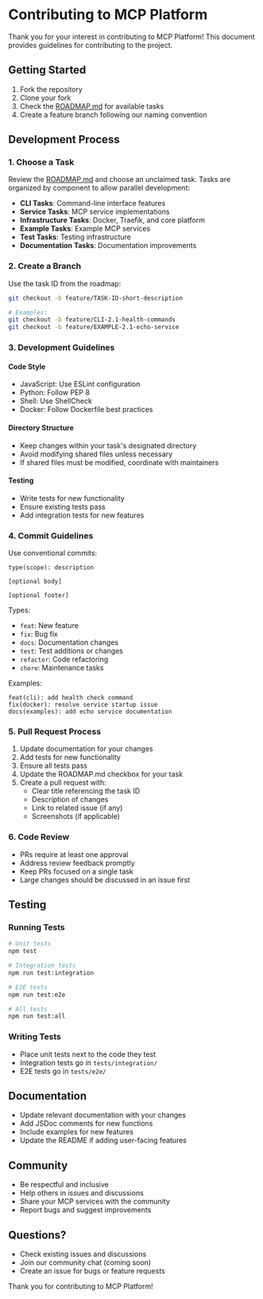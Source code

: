 # Contributing to MCP Platform

Thank you for your interest in contributing to MCP Platform! This document provides guidelines for contributing to the project.

## Getting Started

1. Fork the repository
2. Clone your fork
3. Check the [ROADMAP.md](specs/ROADMAP.md) for available tasks
4. Create a feature branch following our naming convention

## Development Process

### 1. Choose a Task

Review the [ROADMAP.md](specs/ROADMAP.md) and choose an unclaimed task. Tasks are organized by component to allow parallel development:

- **CLI Tasks**: Command-line interface features
- **Service Tasks**: MCP service implementations
- **Infrastructure Tasks**: Docker, Traefik, and core platform
- **Example Tasks**: Example MCP services
- **Test Tasks**: Testing infrastructure
- **Documentation Tasks**: Documentation improvements

### 2. Create a Branch

Use the task ID from the roadmap:

```bash
git checkout -b feature/TASK-ID-short-description

# Examples:
git checkout -b feature/CLI-2.1-health-commands
git checkout -b feature/EXAMPLE-2.1-echo-service
```

### 3. Development Guidelines

#### Code Style
- JavaScript: Use ESLint configuration
- Python: Follow PEP 8
- Shell: Use ShellCheck
- Docker: Follow Dockerfile best practices

#### Directory Structure
- Keep changes within your task's designated directory
- Avoid modifying shared files unless necessary
- If shared files must be modified, coordinate with maintainers

#### Testing
- Write tests for new functionality
- Ensure existing tests pass
- Add integration tests for new features

### 4. Commit Guidelines

Use conventional commits:

```
type(scope): description

[optional body]

[optional footer]
```

Types:
- `feat`: New feature
- `fix`: Bug fix
- `docs`: Documentation changes
- `test`: Test additions or changes
- `refactor`: Code refactoring
- `chore`: Maintenance tasks

Examples:
```
feat(cli): add health check command
fix(docker): resolve service startup issue
docs(examples): add echo service documentation
```

### 5. Pull Request Process

1. Update documentation for your changes
2. Add tests for new functionality
3. Ensure all tests pass
4. Update the ROADMAP.md checkbox for your task
5. Create a pull request with:
   - Clear title referencing the task ID
   - Description of changes
   - Link to related issue (if any)
   - Screenshots (if applicable)

### 6. Code Review

- PRs require at least one approval
- Address review feedback promptly
- Keep PRs focused on a single task
- Large changes should be discussed in an issue first

## Testing

### Running Tests

```bash
# Unit tests
npm test

# Integration tests
npm run test:integration

# E2E tests
npm run test:e2e

# All tests
npm run test:all
```

### Writing Tests

- Place unit tests next to the code they test
- Integration tests go in `tests/integration/`
- E2E tests go in `tests/e2e/`

## Documentation

- Update relevant documentation with your changes
- Add JSDoc comments for new functions
- Include examples for new features
- Update the README if adding user-facing features

## Community

- Be respectful and inclusive
- Help others in issues and discussions
- Share your MCP services with the community
- Report bugs and suggest improvements

## Questions?

- Check existing issues and discussions
- Join our community chat (coming soon)
- Create an issue for bugs or feature requests

Thank you for contributing to MCP Platform!